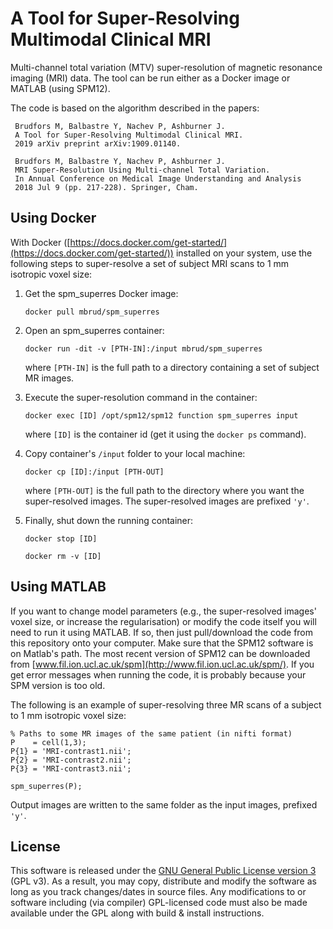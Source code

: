 # A Tool for Super-Resolving Multimodal Clinical MRI

Multi-channel total variation (MTV) super-resolution of magnetic resonance imaging (MRI) data. The tool can be run either as a Docker image or MATLAB (using SPM12).

The code is based on the algorithm described in the papers:

     Brudfors M, Balbastre Y, Nachev P, Ashburner J.
     A Tool for Super-Resolving Multimodal Clinical MRI.
     2019 arXiv preprint arXiv:1909.01140.     
     
     Brudfors M, Balbastre Y, Nachev P, Ashburner J.
     MRI Super-Resolution Using Multi-channel Total Variation.
     In Annual Conference on Medical Image Understanding and Analysis
     2018 Jul 9 (pp. 217-228). Springer, Cham.             

## Using Docker

With Docker ([https://docs.docker.com/get-started/](https://docs.docker.com/get-started/)) installed on your system, use the following steps to super-resolve a set of subject MRI scans to 1 mm isotropic voxel size:

1. Get the spm_superres Docker image: 

     `docker pull mbrud/spm_superres`

2. Open an spm_superres container: 

     `docker run -dit -v [PTH-IN]:/input mbrud/spm_superres` 
     
   where `[PTH-IN]` is the full path to a directory containing a set of subject MR images.

3. Execute the super-resolution command in the container: 

     `docker exec [ID] /opt/spm12/spm12 function spm_superres input`

   where `[ID]` is the container id (get it using the `docker ps` command).

4. Copy container's `/input` folder to your local machine: 

     `docker cp [ID]:/input [PTH-OUT]`

   where `[PTH-OUT]` is the full path to the directory where you want the super-resolved images. The super-resolved images are prefixed `'y'`.

5. Finally, shut down the running container: 

     `docker stop [ID]`
     
     `docker rm -v [ID]`

## Using MATLAB

If you want to change model parameters (e.g., the super-resolved images' voxel size, or increase the regularisation) or modify the code itself you will need to run it using MATLAB. If so, then just pull/download the code from this repository onto your computer. Make sure that the SPM12 software is on Matlab's path. The most recent version of SPM12 can be downloaded from [www.fil.ion.ucl.ac.uk/spm](http://www.fil.ion.ucl.ac.uk/spm/). If you get error messages when running the code, it is probably because your SPM version is too old. 

The following is an example of super-resolving three MR scans of a subject to 1 mm isotropic voxel size:
~~~~
% Paths to some MR images of the same patient (in nifti format)
P    = cell(1,3);
P{1} = 'MRI-contrast1.nii';
P{2} = 'MRI-contrast2.nii';
P{3} = 'MRI-contrast3.nii';

spm_superres(P);
~~~~
Output images are written to the same folder as the input images, prefixed `'y'`.

## License

This software is released under the [GNU General Public License version 3](LICENSE) (GPL v3). As a result, you may copy, distribute and modify the software as long as you track changes/dates in source files. Any modifications to or software including (via compiler) GPL-licensed code must also be made available under the GPL along with build & install instructions.
